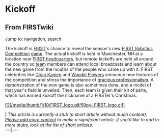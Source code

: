 # Kickoff

## From FIRSTwiki

Jump to: navigation, search

The kickoff is [FIRST](first)'s chance to reveal the season's new [FIRST Robotics Competition](FIRST_Robotics_Competition "FIRST Robotics
Competition") [game](Game "Game"). The actual kickoff is held in Manchester, NH at a location near [FIRST headquarters](FIRST_headquarters "FIRST headquarters"), but remote kickoffs are held all around the country so [team](team) members can attend local broadcasts and learn about the new game from the mouths of the people who came up with it. FIRST celebrities like [Dean Kamen](dean-kamen) and [Woodie Flowers](woodie-flowers) announce new features of the competition and stress the importance of [gracious professionalism](Gracious_professionalism "Gracious
professionalism"). A demonstration of the new game is also sometimes done, and a model of that year's field is unveiled. Then, each team is given their kit of parts, which has earned kickoff the nickname of a FIRSTer's Christmas.

[![](/media/thumb/1/10/FIRST_logo.gif/50px-
FIRST_logo.gif)](Image:FIRST_logo.gif)

| _This article is currently a stub (a short article without much content). [Please add more content](http://www.firstwiki.net/index.php?title=Kickoff&action=edit "http://www.firstwiki.net/index.php?title=Kickoff&action=edit") to make a significant article. If you'd like to add to more stubs, look at the list of [short articles](Special:Shortpages "Special:Shortpages")._<br>
---|---
